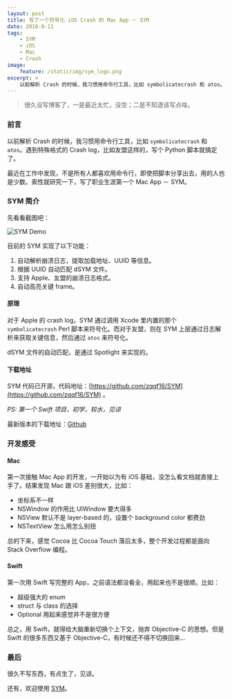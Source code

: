 ```yaml
---
layout: post
title: 写了一个符号化 iOS Crash 的 Mac App － SYM
date: 2016-8-11
tags:
    - SYM
    - iOS
    - Mac
    - Crash
image:
    feature: /static/img/sym_logo.png
excerpt: >
    以前解析 Crash 的时候，我习惯用命令行工具，比如 symbolicatecrash 和 atos。遇到特殊格式的 Crash log，比如友盟这样的，写个 Python 脚本就搞定了
---
```



> 很久没写博客了，一是最近太忙，没空；二是不知道该写点啥。

### 前言

以前解析 Crash 的时候，我习惯用命令行工具，比如 `symbolicatecrash` 和 `atos`。遇到特殊格式的 Crash log，比如友盟这样的，写个 Python 脚本就搞定了。

最近在工作中发现，不是所有人都喜欢用命令行，即使把脚本分享出去，用的人也是少数。索性就研究一下，写了职业生涯第一个 Mac App － SYM。

### SYM 简介

先看看截图吧：

![SYM Demo](https://raw.githubusercontent.com/zqqf16/SYM/master/images/demo.png)

目前的 SYM 实现了以下功能：

1. 自动解析崩溃日志，提取加载地址、UUID 等信息。
2. 根据 UUID 自动匹配 dSYM 文件。
3. 支持 Apple、友盟的崩溃日志格式。
4. 自动高亮关键 frame。

#### 原理

对于 Apple 的 crash log，SYM 通过调用 Xcode 里内置的那个 `symbolicatecrash` Perl 脚本来符号化。而对于友盟，则在 SYM 上层通过日志解析来获取关键信息，然后通过 `atos` 来符号化。

dSYM 文件的自动匹配，是通过 Spotlight 来实现的。

#### 下载地址

SYM 代码已开源，代码地址：[https://github.com/zqqf16/SYM](https://github.com/zqqf16/SYM) 。

*PS: 第一个 Swift 项目，初学，较水，见谅*

最新版本的下载地址：[Github](https://github.com/zqqf16/SYM/releases/latest)

### 开发感受

#### Mac

第一次接触 Mac App 的开发，一开始以为有 iOS 基础，没怎么看文档就直接上手了。结果发现 Mac 跟 iOS 差别很大，比如：

- 坐标系不一样
- NSWindow 的作用比 UIWindow 要大得多
- NSView 默认不是 layer-based 的，设置个 background color 都费劲
- NSTextView 怎么用怎么别扭

总的下来，感觉 Cocoa 比 Cocoa Touch 落后太多，整个开发过程都是面向 Stack Overflow 编程。

#### Swift

第一次用 Swift 写完整的 App，之前语法都没看全，用起来也不是很顺。比如：

- 超级强大的 enum
- struct 与 class 的选择
- Optional 用起来感觉并不是很方便

总之，用 Swift，就得给大脑重新切换个上下文，抛弃 Objective-C 的思想。但是 Swift 的很多东西又基于 Objective-C，有时候还不得不切换回来...

### 最后

很久不写东西，有点生了，见谅。

还有，欢迎使用 [SYM](https://github.com/zqqf16/SYM)。